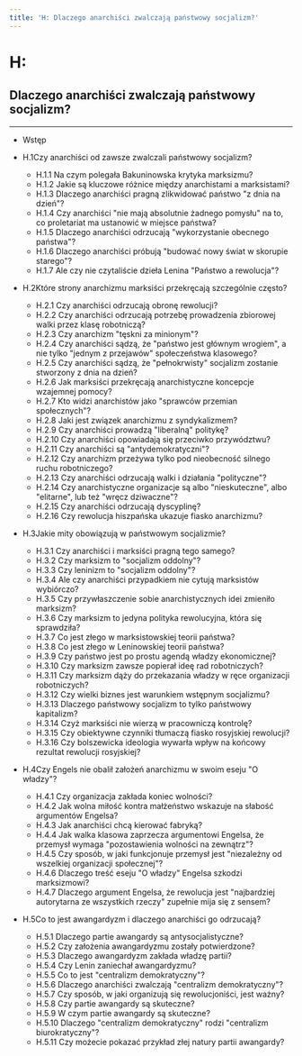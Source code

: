 ```yaml
---
title: 'H: Dlaczego anarchiści zwalczają państwowy socjalizm?'
---
```

# H:
## Dlaczego anarchiści zwalczają państwowy socjalizm?
- - -
- Wstęp

- H.1Czy anarchiści od zawsze zwalczali państwowy socjalizm?

  - H.1.1 Na czym polegała Bakuninowska krytyka marksizmu?
  - H.1.2 Jakie są kluczowe różnice między anarchistami a marksistami?
  - H.1.3 Dlaczego anarchiści pragną zlikwidować państwo "z dnia na dzień"?
  - H.1.4 Czy anarchiści "nie mają absolutnie żadnego pomysłu" na to, co proletariat ma ustanowić w miejsce państwa?
  - H.1.5 Dlaczego anarchiści odrzucają "wykorzystanie obecnego państwa"?
  - H.1.6 Dlaczego anarchiści próbują "budować nowy świat w skorupie starego"?
  - H.1.7 Ale czy nie czytaliście dzieła Lenina "Państwo a rewolucja"?

- H.2Które strony anarchizmu marksiści przekręcają szczególnie często?

  - H.2.1 Czy anarchiści odrzucają obronę rewolucji?
  - H.2.2 Czy anarchiści odrzucają potrzebę prowadzenia zbiorowej walki przez klasę robotniczą?
  - H.2.3 Czy anarchizm "tęskni za minionym"?
  - H.2.4 Czy anarchiści sądzą, że "państwo jest głównym wrogiem", a nie tylko "jednym z przejawów" społeczeństwa klasowego?
  - H.2.5 Czy anarchiści sądzą, że "pełnokrwisty" socjalizm zostanie stworzony z dnia na dzień?
  - H.2.6 Jak marksiści przekręcają anarchistyczne koncepcje wzajemnej pomocy?
  - H.2.7 Kto widzi anarchistów jako "sprawców przemian społecznych"?
  - H.2.8 Jaki jest związek anarchizmu z syndykalizmem?
  - H.2.9 Czy anarchiści prowadzą "liberalną" politykę?
  - H.2.10 Czy anarchiści opowiadają się przeciwko przywództwu?
  - H.2.11 Czy anarchiści są "antydemokratyczni"?
  - H.2.12 Czy anarchizm przeżywa tylko pod nieobecność silnego ruchu robotniczego?
  - H.2.13 Czy anarchiści odrzucają walki i działania "polityczne"?
  - H.2.14 Czy anarchistyczne organizacje są albo "nieskuteczne", albo "elitarne", lub też "wręcz dziwaczne"?
  - H.2.15 Czy anarchiści odrzucają dyscyplinę?
  - H.2.16 Czy rewolucja hiszpańska ukazuje fiasko anarchizmu?

- H.3Jakie mity obowiązują w państwowym socjalizmie?

  - H.3.1 Czy anarchiści i marksiści pragną tego samego?
  - H.3.2 Czy marksizm to "socjalizm oddolny"?
  - H.3.3 Czy leninizm to "socjalizm oddolny"?
  - H.3.4 Ale czy anarchiści przypadkiem nie cytują marksistów wybiórczo?
  - H.3.5 Czy przywłaszczenie sobie anarchistycznych idei zmieniło marksizm?
  - H.3.6 Czy marksizm to jedyna polityka rewolucyjna, która się sprawdziła?
  - H.3.7 Co jest złego w marksistowskiej teorii państwa?
  - H.3.8 Co jest złego w Leninowskiej teorii państwa?
  - H.3.9 Czy państwo jest po prostu agendą władzy ekonomicznej?
  - H.3.10 Czy marksizm zawsze popierał ideę rad robotniczych?
  - H.3.11 Czy marksizm dąży do przekazania władzy w ręce organizacji robotniczych?
  - H.3.12 Czy wielki biznes jest warunkiem wstępnym socjalizmu?
  - H.3.13 Dlaczego państwowy socjalizm to tylko państwowy kapitalizm?
  - H.3.14 Czyż marksiści nie wierzą w pracowniczą kontrolę?
  - H.3.15 Czy obiektywne czynniki tłumaczą fiasko rosyjskiej rewolucji?
  - H.3.16 Czy bolszewicka ideologia wywarła wpływ na końcowy rezultat rewolucji rosyjskiej?
- H.4Czy Engels nie obalił założeń anarchizmu w swoim eseju "O władzy"?

  - H.4.1 Czy organizacja zakłada koniec wolności?
  - H.4.2 Jak wolna miłość kontra małżeństwo wskazuje na słabość argumentów Engelsa?
  - H.4.3 Jak anarchiści chcą kierować fabryką?
  - H.4.4 Jak walka klasowa zaprzecza argumentowi Engelsa, że przemysł wymaga "pozostawienia wolności na zewnątrz"?
  - H.4.5 Czy sposób, w jaki funkcjonuje przemysł jest "niezależny od wszelkiej organizacji społecznej"?
  - H.4.6 Dlaczego treść eseju "O władzy" Engelsa szkodzi marksizmowi?
  - H.4.7 Dlaczego argument Engelsa, że rewolucja jest "najbardziej autorytarna ze wszystkich rzeczy" zupełnie mija się z sensem?

- H.5Co to jest awangardyzm i dlaczego anarchiści go odrzucają?

  - H.5.1 Dlaczego partie awangardy są antysocjalistyczne?
  - H.5.2 Czy założenia awangardyzmu zostały potwierdzone?
  - H.5.3 Dlaczego awangardyzm zakłada władzę partii?
  - H.5.4 Czy Lenin zaniechał awangardyzmu?
  - H.5.5 Co to jest "centralizm demokratyczny"?
  - H.5.6 Dlaczego anarchiści zwalczają "centralizm demokratyczny"?
  - H.5.7 Czy sposób, w jaki organizują się rewolucjoniści, jest ważny?
  - H.5.8 Czy partie awangardy są skuteczne?
  - H.5.9 W czym partie awangardy są skuteczne?
  - H.5.10 Dlaczego "centralizm demokratyczny" rodzi "centralizm biurokratyczny"?
  - H.5.11 Czy możecie pokazać przykład złej natury partii awangardy?
